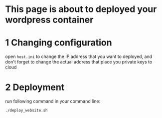 # This page is about to deployed your wordpress container
# 1 Changing configuration
open `host.ini` to change the IP address that you want to deployed, and don't forget to change the actual address that place you private keys to cloud
# 2 Deployment
run following command in your command line:
```
./deploy_website.sh
```
